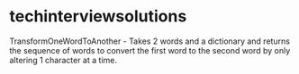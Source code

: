 techinterviewsolutions
======================
TransformOneWordToAnother - Takes 2 words and a dictionary and returns the sequence of words to convert the first word to the second word by only altering 1 character at a time.
